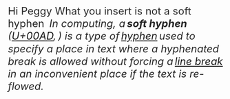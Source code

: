 <span style="font-size:18pt;color:#262626ff;">Hi Peggy What you insert is not a soft hyphen</span>   <span style="font-size:18pt;color:#262626ff;"><i>In computing, a</i></span> <span style="font-size:18pt;color:#262626ff;"><b><i>soft hyphen</i></b></span> <span style="font-size:18pt;color:#262626ff;"><i>(</i></span><a href="http://en.wikipedia.org/wiki/Unicode" rel="noopener" class="external-link" target="_blank" style="font-size:18pt;color:#dca0dff;"><i>U+00AD</i></a><span style="font-size:18pt;color:#262626ff;"><i>,</i></span> <a href="http://en.wikipedia.org/wiki/List_of_XML_and_HTML_character_entity_references" rel="noopener" class="external-link" target="_blank" style="font-family:Courier;font-size:18pt;color:#dca0dff;">­</a><span style="font-size:18pt;color:#262626ff;"><i>) is a type of</i></span> <a href="http://en.wikipedia.org/wiki/Hyphen" rel="noopener" class="external-link" target="_blank" style="font-size:18pt;color:#dca0dff;"><i>hyphen</i></a> <span style="font-size:18pt;color:#262626ff;"><i>used to specify a place in text where a hyphenated break is allowed without forcing a</i></span> <a href="http://en.wikipedia.org/wiki/Line_wrap" rel="noopener" class="external-link" target="_blank" style="font-size:18pt;color:#dca0dff;"><i>line break</i></a> <span style="font-size:18pt;color:#262626ff;"><i>in an inconvenient place if the text is re-flowed.</i></span>